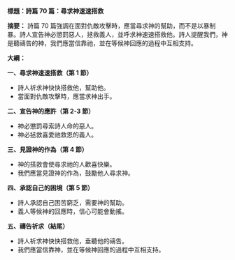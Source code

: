 **標題：詩篇 70 篇：尋求神速速搭救**

**摘要：**
詩篇 70 篇強調在面對仇敵攻擊時，應當尋求神的幫助，而不是以暴制暴。詩人宣告神必懲罰惡人，拯救義人，並呼求神速速搭救他。詩人提醒我們，神是聽禱告的神，我們應當信靠祂，並在等候神回應的過程中互相支持。

**大綱：**

**一、尋求神速速搭救（第 1 節）**
* 詩人祈求神快快搭救他，幫助他。
* 當面對仇敵攻擊時，應當求神出手。

**二、宣告神的應許（第 2-3 節）**
* 神必懲罰尋索詩人命的惡人。
* 神必拯救喜愛祂救恩的義人。

**三、見證神的作為（第 4 節）**
* 神的搭救會使尋求祂的人歡喜快樂。
* 我們應當見證神的作為，鼓勵他人尋求神。

**四、承認自己的困境（第 5 節）**
* 詩人承認自己困苦窮乏，需要神的幫助。
* 義人等候神的回應時，信心可能會動搖。

**五、禱告祈求（結尾）**
* 詩人祈求神快快搭救他，垂聽他的禱告。
* 我們應當信靠神，並在等候神回應的過程中互相支持。